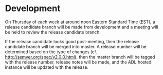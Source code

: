 # Development

On Thursday of each week at around noon Eastern Standard Time (EST), a release candidate branch will be made from development and a meeting will be held to review the release candidate branch.

If the release candidate looks good post-meeting, then the release candidate branch will be merged into master.  A release number will be determined based on the type of changes (cf. http://semver.org/spec/v2.0.0.html), then the master branch will be tagged with the release number, release notes will be made, and the ADL hosted instance will be updated with the release.
